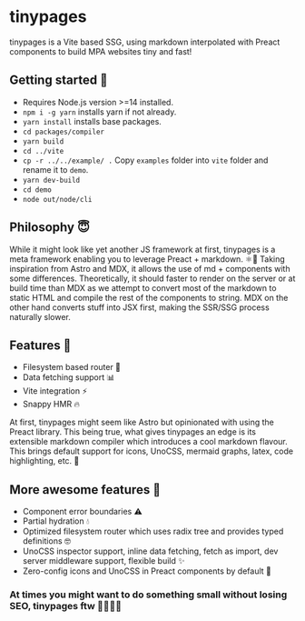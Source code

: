 # tinypages
tinypages is a Vite based SSG, using markdown interpolated with Preact components to build MPA websites tiny and fast!

## Getting started 👶
- Requires Node.js version >=14 installed.
- `npm i -g yarn` installs yarn if not already.
- `yarn install` installs base packages.
- `cd packages/compiler`
- `yarn build`
- `cd ../vite`
- `cp -r ../../example/ .` Copy `examples` folder into `vite` folder and rename it to `demo`.
- `yarn dev-build`
- `cd demo`
- `node out/node/cli`

## Philosophy 😇
While it might look like yet another JS framework at first, tinypages is a meta framework enabling you to leverage Preact + markdown. ⚛📝
Taking inspiration from Astro and MDX, it allows the use of md + components with some differences. Theoretically, it should faster to render on the server or at build time than MDX as we attempt to convert most of the markdown to static HTML and compile the rest of the components to string. MDX on the other hand converts stuff into JSX first, making the SSR/SSG process naturally slower.

## Features 🤯
- Filesystem based router 🌲
- Data fetching support 📊
- Vite integration ⚡
- Snappy HMR 🔥

At first, tinypages might seem like Astro but opinionated with using the Preact library. This being true, what gives tinypages an edge is its extensible markdown compiler which introduces a cool markdown flavour. This brings default support for icons, UnoCSS, mermaid graphs, latex, code highlighting, etc. 🤩

## More awesome features 🤯
- Component error boundaries ⚠
- Partial hydration 💧
- Optimized filesystem router which uses radix tree and provides typed definitions 🤓
- UnoCSS inspector support, inline data fetching, fetch as import, dev server middleware support, flexible build ✨
- Zero-config icons and UnoCSS in Preact components by default 💪

### At times you might want to do something small without losing SEO, tinypages ftw 🦸‍♂️🦸‍♀️
